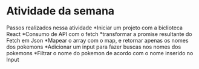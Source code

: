 # Atividade da semana

Passos realizados nessa atividade
 *Iniciar um projeto com a biclioteca React
 *Consumo de API com o fetch
 *transformar a promise resultante do Fetch em Json
 *Mapear o array com o map, e retornar apenas os nomes dos pokemons
 *Adicionar um input para fazer buscas nos nomes dos pokemons
 *Filtrar o nome do pokemon de acordo com o nome inserido no Input
